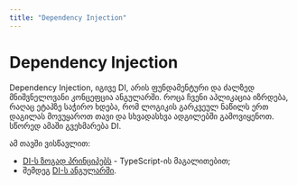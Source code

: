 ```yaml
---
title: "Dependency Injection"
---
```


# Dependency Injection

Dependency Injection, იგივე DI, არის ფუნდამენტური და ძალზედ მნიშვნელოვანი
კონცეფცია ანგულარში. როცა ჩვენი აპლიკაცია იზრდება, რაღაც ეტაპზე საჭირო ხდება,
რომ ლოგიკის გარკვეულ ნაწილს ერთ დაგილას მოვუყაროთ თავი და სხვადასხვა
ადგილებში გამოვიყენოთ. სწორედ ამაში გვეხმარება DI.

ამ თავში ვისწავლით:

- [DI-ს ზოგად პრინციპებს](./doc/guides/angular/dependency-injection/di-in-general) - TypeScript-ის მაგალითებით;
- შემდეგ [DI-ს ანგულარში](./doc/guides/angular/dependency-injection/di-in-angular).
